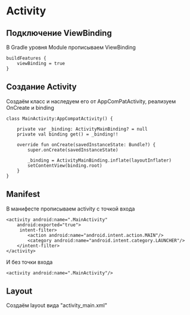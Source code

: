# Activity
## Подключение ViewBinding
В Gradle уровня Module прописываем ViewBinding
```
buildFeatures {
    viewBinding = true
}
```
## Создание Activity
Создаём класс и наследуем его от AppComPatActivity, реализуем OnCreate и binding
```
class MainActivity:AppCompatActivity() {

    private var _binding: ActivityMainBinding? = null
    private val binding get() = _binding!!

    override fun onCreate(savedInstanceState: Bundle?) {
        super.onCreate(savedInstanceState)

        _binding = ActivityMainBinding.inflate(layoutInflater)
        setContentView(binding.root)
    }
}
```
## Manifest
В манифесте прописываем activity с точкой входа
```
<activity android:name=".MainActivity"
    android:exported="true">
     intent-filter>
        <action android:name="android.intent.action.MAIN"/>
        <category android:name="android.intent.category.LAUNCHER"/>
    </intent-filter>
</activity>
```
И без точки входа
```
<activity android:name=".MainActivity"/>
```
## Layout
Создаём layout вида "activity_main.xml"
